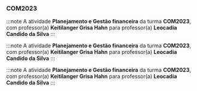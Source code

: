 ### COM2023


:::note
A atividade **Planejamento e Gestão financeira** da turma **COM2023**, com professor(a) **Keitilanger Grisa Hahn** para professor(a) **Leocadia Candido da Silva**
:::
        


:::note
A atividade **Planejamento e Gestão financeira** da turma **COM2023**, com professor(a) **Keitilanger Grisa Hahn** para professor(a) **Leocadia Candido da Silva**
:::
        


:::note
A atividade **Planejamento e Gestão financeira** da turma **COM2023**, com professor(a) **Keitilanger Grisa Hahn** para professor(a) **Leocadia Candido da Silva**
:::
        

